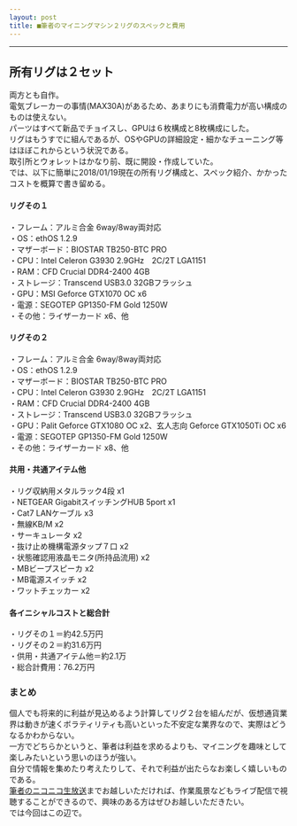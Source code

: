 ```yaml
---
layout: post
title: ■筆者のマイニングマシン２リグのスペックと費用
---
```

---

## **所有リグは２セット**
両方とも自作。  
電気ブレーカーの事情(MAX30A)があるため、あまりにも消費電力が高い構成のものは使えない。  
パーツはすべて新品でチョイスし、GPUは６枚構成と8枚構成にした。  
リグはもうすでに組んであるが、OSやGPUの詳細設定・細かなチューニング等はほぼこれからという状況である。  
取引所とウォレットはかなり前、既に開設・作成していた。  
では、以下に簡単に2018/01/19現在の所有リグ構成と、スペック紹介、かかったコストを概算で書き留める。  


#### **リグその１**

・フレーム：アルミ合金 6way/8way両対応  
・OS：ethOS 1.2.9  
・マザーボード：BIOSTAR TB250-BTC PRO  
・CPU：Intel Celeron G3930 2.9GHz　2C/2T LGA1151  
・RAM：CFD Crucial DDR4-2400 4GB  
・ストレージ：Transcend USB3.0 32GBフラッシュ  
・GPU：MSI Geforce GTX1070 OC x6  
・電源：SEGOTEP GP1350-FM Gold 1250W  
・その他：ライザーカード x6、他  


#### **リグその２**

・フレーム：アルミ合金 6way/8way両対応  
・OS：ethOS 1.2.9  
・マザーボード：BIOSTAR TB250-BTC PRO  
・CPU：Intel Celeron G3930 2.9GHz　2C/2T LGA1151  
・RAM：CFD Crucial DDR4-2400 4GB  
・ストレージ：Transcend USB3.0 32GBフラッシュ  
・GPU：Palit Geforce GTX1080 OC x2、玄人志向 Geforce GTX1050Ti OC x6  
・電源：SEGOTEP GP1350-FM Gold 1250W  
・その他：ライザーカード x8、他  


#### **共用・共通アイテム他**

・リグ収納用メタルラック4段 x1  
・NETGEAR GigabitスイッチングHUB 5port x1  
・Cat7 LANケーブル x3  
・無線KB/M x2  
・サーキュレータ x2  
・抜け止め機構電源タップ７口 x2  
・状態確認用液晶モニタ(所持品流用) x2  
・MBビープスピーカ x2  
・MB電源スイッチ x2  
・ワットチェッカー x2  



#### **各イニシャルコストと総合計**

・リグその１＝約42.5万円  
・リグその２＝約31.6万円  
・供用・共通アイテム他＝約2.1万  
・総合計費用：76.2万円  



### **まとめ**
個人でも将来的に利益が見込めるよう計算してリグ２台を組んだが、仮想通貨業界は動きが速くボラティリティも高いといった不安定な業界なので、実際はどうなるかわからない。  
一方でどちらかというと、筆者は利益を求めるよりも、マイニングを趣味として楽しみたいという思いのほうが強い。  
自分で情報を集めたり考えたりして、それで利益が出たらなお楽しく嬉しいものである。  
[筆者のニコニコ生放送](http://com.nicovideo.jp/community/co1136215)までお越しいただければ、作業風景などもライブ配信で視聴することができるので、興味のある方はぜひお越しいただきたい。  
では今回はこの辺で。  
